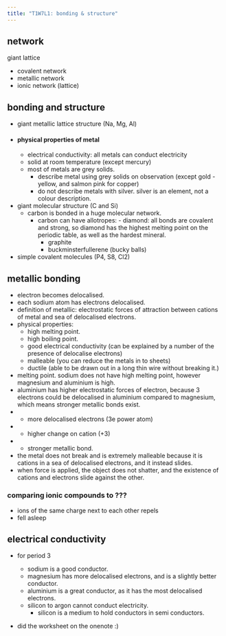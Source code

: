 ```yaml
---
title: "T1W7L1: bonding & structure"
---
```


## network

giant lattice

- covalent network
- metallic network
- ionic network (lattice)

## bonding and structure

- giant metallic lattice structure (Na, Mg, Al)
- #### physical properties of metal
  - electrical conductivity: all metals can conduct electricity
  - solid at room temperature (except mercury)
  - most of metals are grey solids.
    - describe metal using grey solids on observation (except gold - yellow, and salmon pink for copper)
    - do not describe metals with silver. silver is an element, not a colour description.
- giant molecular structure (C and Si)
  - carbon is bonded in a huge molecular network.
    - carbon can have allotropes: - diamond: all bonds are covalent and strong, so diamond has the highest melting point on the periodic table, as well as the hardest mineral.
      - graphite
      - buckminsterfullerene (bucky balls)
- simple covalent molecules (P4, S8, Cl2)

## metallic bonding

- electron becomes delocalised.
- each sodium atom has electrons delocalised.
- definition of metallic: electrostatic forces of attraction between cations of metal and sea of delocalised electrons.
- physical properties:
  - high melting point.
  - high boiling point.
  - good electrical conductivity (can be explained by a number of the presence of delocalise electrons)
  - malleable (you can reduce the metals in to sheets)
  - ductile (able to be drawn out in a long thin wire without breaking it.)
- melting point. sodium does not have high melting point, however magnesium and aluminium is high.
- aluminium has higher electrostatic forces of electron, because 3 electrons could be delocalised in aluminium compared to magnesium, which means stronger metallic bonds exist.
- - more delocalised electrons (3e power atom)
- - higher change on cation (+3)
- - stronger metallic bond.
- the metal does not break and is extremely malleable because it is cations in a sea of delocalised electrons, and it instead slides.
- when force is applied, the object does not shatter, and the existence of cations and electrons slide against the other.

### comparing ionic compounds to ???

- ions of the same charge next to each other repels
- fell asleep

## electrical conductivity

- for period 3

  - sodium is a good conductor.
  - magnesium has more delocalised electrons, and is a slightly better conductor.
  - aluminium is a great conductor, as it has the most delocalised electrons.
  - silicon to argon cannot conduct electricity.
    - silicon is a medium to hold conductors in semi conductors.

- did the worksheet on the onenote :)
